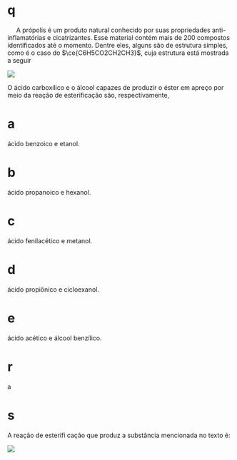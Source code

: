 # q
     A própolis é um produto natural conhecido por suas propriedades anti-inflamatórias e cicatrizantes. Esse material contém mais de 200 compostos identificados até o momento. Dentre eles, alguns são de estrutura simples, como é o caso do $\ce{C6H5CO2CH2CH3}$, cuja estrutura está mostrada a seguir

![](https://firebasestorage.googleapis.com/v0/b/firebase-enemio.appspot.com/o/questoes%2F748%2Fda667ef7-dc0f-a0ca-517b-a23ed97caf9d.png?alt=media\&token=9c386ac1-29fd-410a-8269-1acb7d0f0592)

O ácido carboxílico e o álcool capazes de produzir o éster em apreço por meio da reação de esterificação são, respectivamente,

# a
ácido benzoico e etanol.

# b
ácido propanoico e hexanol.

# c
ácido fenilacético e metanol.

# d
ácido propiônico e cicloexanol.

# e
ácido acético e álcool benzílico.

# r
a

# s
A reação de esterifi cação que produz a substância mencionada no texto é:

![](https://firebasestorage.googleapis.com/v0/b/firebase-enemio.appspot.com/o/questoes%2F748%2F988462fa-e6aa-4cce-f6a4-717c0b01bc7b.png?alt=media\&token=65835139-eb55-4006-b119-49868d0489e1)
